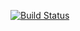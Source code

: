 [![Build Status](https://travis-ci.org/dodomeki/python-buzz.svg?branch=master)](https://travis-ci.org/dodomeki/python-buzz)
